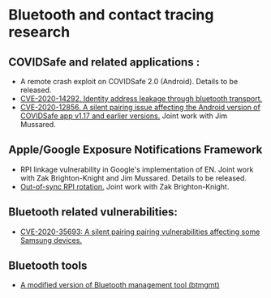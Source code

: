 # Bluetooth and contact tracing research

## COVIDSafe and related applications :
- A remote crash exploit on COVIDSafe 2.0 (Android).  Details to be released.
- [CVE-2020-14292. Identity address leakage through bluetooth transport.](https://github.com/alwentiu/CVE-2020-14292) 
- [CVE-2020-12856. A silent pairing issue affecting the Android version of COVIDSafe app v1.17 and earlier versions.](https://github.com/alwentiu/COVIDSafe-CVE-2020-12856) Joint work with Jim Mussared.

## Apple/Google Exposure Notifications Framework 
- RPI linkage vulnerability in Google's implementation of EN.  Joint work with Zak Brighton-Knight and Jim Mussared. Details to be released.
- [Out-of-sync RPI rotation.](https://github.com/alwentiu/exposure_notification) Joint work with Zak Brighton-Knight.

## Bluetooth related vulnerabilities:
- [CVE-2020-35693: A silent pairing pairing vulnerabilities affecting some Samsung devices.](samsung.pdf)


## Bluetooth tools

- [A modified version of Bluetooth management tool (btmgmt)](https://github.com/alwentiu/btmgmt-alt)

